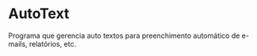 # AutoText
Programa que gerencia auto textos para preenchimento automático de e-mails, relatórios, etc.
